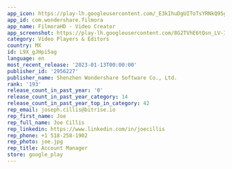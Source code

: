 ```yaml
---
app_icon: https://play-lh.googleusercontent.com/_E3kIhuDgUIToTsYRNkQ95gykKu6M8ONanMyww0ifsaop2ij7awgwDgInBJ2XK0a_HE
app_id: com.wondershare.filmora
app_name: FilmoraHD - Video Creator
app_screenshot: https://play-lh.googleusercontent.com/8G2TVhE6tQsn_LV-I-0Z5tjdu2gEiDOw0u47d0Q7M8PPNJ6kqKsUTG0jLk7ucauOtpBF
category: Video Players & Editors
country: MX
id: L9X_gJHpi5ag
language: en
most_recent_release: '2023-01-13T00:00:00'
publisher_id: '2956227'
publisher_name: Shenzhen Wondershare Software Co., Ltd.
rank: '193'
release_count_in_past_year: '0'
release_count_in_past_year_category: 14
release_count_in_past_year_top_in_category: 42
rep_email: joseph.cillis@bitrise.io
rep_first_name: Joe
rep_full_name: Joe Cillis
rep_linkedin: https://www.linkedin.com/in/joecillis
rep_phone: +1 518-258-1902
rep_photo: joe.jpg
rep_title: Account Manager
store: google_play
---
```

